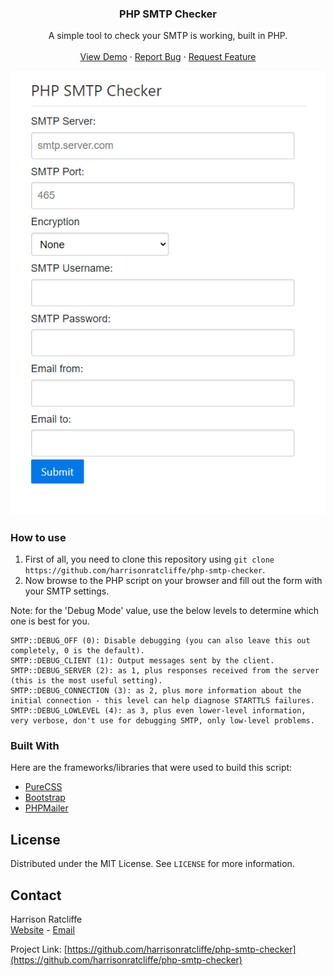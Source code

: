 <div id="top"></div>
<h3 align="center">PHP SMTP Checker</h3>

  <p align="center">
    A simple tool to check your SMTP is working, built in PHP.
    <br />
    <br />
    <a href="https://demo.harrisonr.uk/php-smtp-checker">View Demo</a>
    ·
    <a href="https://github.com/harrisonratcliffe/php-smtp-checker/issues">Report Bug</a>
    ·
    <a href="https://github.com/harrisonratcliffe/php-smtp-checker/issues">Request Feature</a>
  </p>
</div>


![Product Name Screen Shot][product-screenshot]


### How to use
1. First of all, you need to clone this repository using `git clone https://github.com/harrisonratcliffe/php-smtp-checker`.
2. Now browse to the PHP script on your browser and fill out the form with your SMTP settings.

Note: for the 'Debug Mode' value, use the below levels to determine which one is best for you.
```
SMTP::DEBUG_OFF (0): Disable debugging (you can also leave this out completely, 0 is the default).
SMTP::DEBUG_CLIENT (1): Output messages sent by the client.
SMTP::DEBUG_SERVER (2): as 1, plus responses received from the server (this is the most useful setting).
SMTP::DEBUG_CONNECTION (3): as 2, plus more information about the initial connection - this level can help diagnose STARTTLS failures.
SMTP::DEBUG_LOWLEVEL (4): as 3, plus even lower-level information, very verbose, don't use for debugging SMTP, only low-level problems.
```


### Built With
Here are the frameworks/libraries that were used to build this script:
* [PureCSS](https://purecss.io/)
* [Bootstrap](https://getbootstrap.com)
* [PHPMailer](https://github.com/PHPMailer/PHPMailer)


<!-- LICENSE -->
## License

Distributed under the MIT License. See `LICENSE` for more information.


<!-- CONTACT -->
## Contact

Harrison Ratcliffe<br>
[Website](https://harrisonr.uk) - [Email](mailto:email@harrisonr.uk)

Project Link: [https://github.com/harrisonratcliffe/php-smtp-checker](https://github.com/harrisonratcliffe/php-smtp-checker)


[product-screenshot]: https://raw.githubusercontent.com/harrisonratcliffe/images/main/php-smtp-checker.png
